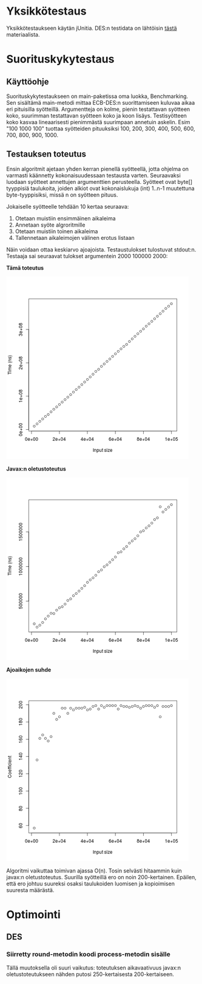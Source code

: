 # Yksikkötestaus
Yksikkötestaukseen käytän jUnitia. DES:n testidata on lähtöisin 
[tästä](http://page.math.tu-berlin.de/~kant/teaching/hess/krypto-ws2006/des.htm)
 materiaalista.

# Suorituskykytestaus
## Käyttöohje
Suorituskykytestaukseen on main-paketissa oma luokka, Benchmarking. Sen sisältämä
main-metodi mittaa ECB-DES:n suorittamiseen kuluvaa aikaa eri pituisilla syötteillä.
Argumentteja on kolme, pienin testattavan syötteen koko, suurimman testattavan syötteen
koko ja koon lisäys. Testisyötteen koko kasvaa lineaarisesti pienimmästä suurimpaan
annetuin askelin. Esim "100 1000 100" tuottaa syötteiden pituuksiksi 100, 200, 300,
400, 500, 600, 700, 800, 900, 1000.

## Testauksen toteutus
Ensin algoritmit ajetaan yhden kerran pienellä syötteellä, jotta ohjelma on varmasti
käännetty kokonaisuudessaan testausta varten. Seuraavaksi luodaan syötteet annettujen
argumenttien perusteella. Syötteet ovat byte[] tyyppisiä taulukoita, joiden alkiot
ovat kokonaislukuja (int) 1..n-1 muutettuna byte-tyyppisiksi, missä n on syötteen pituus. 

Jokaiselle syötteelle tehdään 10 kertaa seuraava:
1. Otetaan muistiin ensimmäinen aikaleima
2. Annetaan syöte algroritmille
3. Otetaan muistiin toinen aikaleima
4. Tallennetaan aikaleimojen välinen erotus listaan

Näin voidaan ottaa keskiarvo ajoajoista. Testaustulokset tulostuvat stdout:n.
Testaaja sai seuraavat tulokset argumentein 2000 100000 2000:

__Tämä toteutus__

![Tämän toteutuksen aikavaativuus](graphs/self_timedata.png)

__Javax:n oletustoteutus__

![javax:n oletustoteutuksen aikavaativuus](graphs/javax_timedata.png)

__Ajoaikojen suhde__

![Aikavaativuuksien suhde](graphs/relative_timedata.png)

Algoritmi vaikuttaa toimivan ajassa O(n). Tosin selvästi hitaammin kuin javax:n
oletustoteutus. Suurilla syötteillä ero on noin 200-kertainen. Epäilen, että ero
johtuu suureksi osaksi taulukoiden luomisen ja kopioimisen suuresta määrästä.

# Optimointi
## DES
### Siirretty round-metodin koodi process-metodin sisälle
Tällä muutoksella oli suuri vaikutus: toteutuksen aikavaativuus javax:n oletustoteutukseen
nähden putosi 250-kertaisesta 200-kertaiseen. 